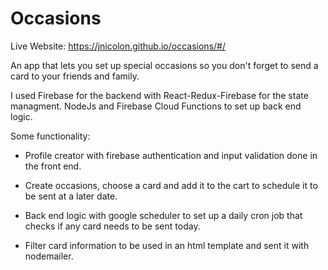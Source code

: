 # Occasions

Live Website: https://jnicolon.github.io/occasions/#/

An app that lets you set up special occasions so you
don't forget to send a card to your friends and family.
                        
                 
I used Firebase for the backend with
React-Redux-Firebase for the state managment. NodeJs and
Firebase Cloud Functions to set up back end logic.
            
Some functionality:
                
- Profile creator with firebase authentication and input
validation done in the front end.
                  
- Create occasions, choose a card and add it to the cart
to schedule it to be sent at a later date.

- Back end logic with google scheduler to set up a daily
cron job that checks if any card needs to be sent today.
              
- Filter card information to be used in an html template
and sent it with nodemailer.
              


